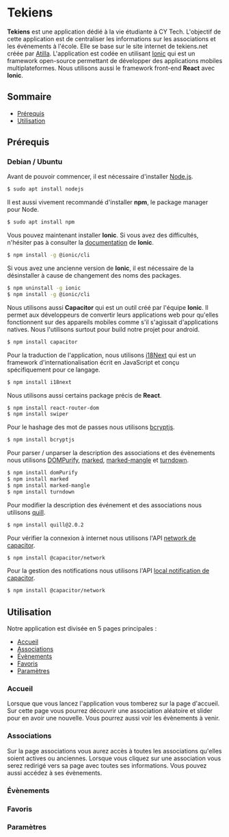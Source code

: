 
# Tekiens
**Tekiens** est une application dédié à la vie étudiante à CY Tech. L'objectif de cette application est de centraliser les informations sur les associations et les événements à l'école. Elle se base sur le site internet de tekiens.net créée par [Atilla](https://atilla.org). L'application est codée en utilisant [Ionic](https://ionicframework.com/) qui est un framework open-source permettant de développer des applications mobiles multiplateformes. Nous utilisons aussi le framework front-end **React** avec **Ionic**.

## Sommaire
-  [Prérequis](#prérequis)
-  [Utilisation](#utilisation)

## Prérequis
### Debian / Ubuntu
Avant de pouvoir commencer, il est nécessaire d'installer [Node.js](https://nodejs.org/en).
```sh
$ sudo apt install nodejs
```
Il est aussi vivement recommandé d'installer **npm**, le package manager pour Node.
```sh
$ sudo apt install npm
```
Vous pouvez maintenant installer **Ionic**. Si vous avez des difficultés, n'hésiter pas à consulter la [documentation](https://ionicframework.com/docs/) de **Ionic**.
```sh
$ npm install -g @ionic/cli
```
Si vous avez une ancienne version de **Ionic**, il est nécessaire de la désinstaller à cause de changement des noms des packages.
```sh
$ npm uninstall -g ionic
$ npm install -g @ionic/cli
```
Nous utilisons aussi **Capacitor** qui est un outil créé par l'équipe **Ionic**. Il permet aux développeurs de convertir leurs applications web pour qu'elles fonctionnent sur des appareils mobiles comme s'il s'agissait d'applications natives. Nous l'utilisons surtout pour build notre projet pour android.
```sh
$ npm install capacitor
```
Pour la traduction de l'application, nous utilisons [i18Next](https://www.i18next.com/) qui est un framework d'internationalisation écrit en JavaScript et conçu spécifiquement pour ce langage.
```sh
$ npm install i18next
```
Nous utilisons aussi certains package précis de **React**.
```sh
$ npm install react-router-dom
$ npm install swiper
```
Pour le hashage des mot de passes nous utilisons [bcryptjs](https://www.npmjs.com/package/bcryptjs).
```sh
$ npm install bcryptjs
```
Pour parser / unparser la description des associations et des évènements nous utilisons [DOMPurify](https://github.com/cure53/DOMPurify), [marked](https://github.com/markedjs/marked), [marked-mangle](https://github.com/markedjs/marked-mangle) et [turndown](https://github.com/mixmark-io/turndown).

```sh
$ npm install domPurify
$ npm install marked
$ npm install marked-mangle
$ npm install turndown
```
Pour modifier la description des événement et des associations nous utilisons [quill](https://github.com/slab/quill).
```sh
$ npm install quill@2.0.2
```
Pour vérifier la connexion à internet nous utilisons l'API [network de capacitor](https://capacitorjs.com/docs/apis/network).
```sh
$ npm install @capacitor/network
```
Pour la gestion des notifications nous utilisons l'API [local notification de capacitor](https://capacitorjs.com/docs/apis/local-notifications).
```sh
$ npm install @capacitor/network
```
## Utilisation
Notre application est divisée en 5 pages principales :
- [Accueil](#accueil)
- [Associations](#associations)
- [Évènements](#évènements)
- [Favoris](#favoris)
- [Paramètres](#paramètres)

### Accueil
Lorsque que vous lancez l'application vous tomberez sur la page d'accueil. Sur cette page vous pourrez découvrir une association aléatoire et slider pour en avoir une nouvelle. Vous pourrez aussi  voir les évènements à venir.
### Associations
Sur la page associations vous aurez accès à toutes les associations qu'elles soient actives ou anciennes. Lorsque vous cliquez sur une association vous serez redirigé vers sa page avec toutes ses informations. Vous pouvez aussi accédez à ses évènements.
### Évènements
### Favoris
### Paramètres
